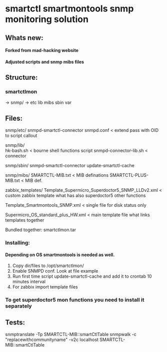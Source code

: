 # smartctl smartmontools snmp monitoring solution 

## Whats new:

#### Forked from mad-hacking website
#### Adjusted scripts and snmp mibs files

## Structure:

### smartctlmon

-> snmp/
-> etc  lib  mibs  sbin  var

## Files:

snmp/etc/
snmpd-smartctl-connector
snmpd.conf < extend pass with OID to script callout

snmp/lib/    
hk-bash.sh < bourne shell functions script
snmpd-connector-lib.sh < connector

snmp/sbin/
snmpd-smartctl-connector
update-smartctl-cache

snmp/mibs/
SMARTCTL-MIB.txt < MIB definations
SMARTCTL-PLUS-MIB.txt < MIB def.

zabbix_templates/
Template_Supermicro_Superdoctor5_SNMP_LLDv2.xml < custom zabbix template what has also superdoctor5 other functions

Template_Smartmontools_SNMP.xml < single file for disk status only

Supermicro_OS_standard_plus_HW.xml < main template file what links templates together

Bundled together: smartctlmon.tar

### Installing:

#### Depending on OS smartmontools is needed as well.

1. Copy dir/files to /opt/smartctlmon/
2. Enable SNMPD conf. Look at file example
3. Run first time script update-smartctl-cache and add it to crontab 10 minutes interval
4. For zabbix import template files

### To get superdoctor5 mon functions you need to install it separately

## Tests:

snmptranslate -Tp SMARTCTL-MIB::smartCtlTable
snmpwalk -c "replacewithcommunityname" -v2c localhost SMARTCTL-MIB::smartCtlTable
